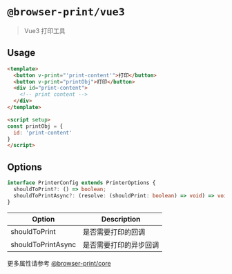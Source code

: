# `@browser-print/vue3`

> Vue3 打印工具

## Usage

```html
<template>
  <button v-print="'print-content'">打印</button>
  <button v-print="printObj">打印</button>
  <div id="print-content">
    <!-- print content -->
  </div>
</template>

<script setup>
const printObj = {
  id: 'print-content'
}
</script>
```

## Options

```ts
interface PrinterConfig extends PrinterOptions {
  shouldToPrint?: () => boolean;
  shouldToPrintAsync?: (resolve: (shouldPrint: boolean) => void) => void;
}
```

| Option | Description |
| --- | --- |
| shouldToPrint | 是否需要打印的回调 |
| shouldToPrintAsync | 是否需要打印的异步回调 |

更多属性请参考 [@browser-print/core](https://github.com/HuiWang111/browser-print/tree/main/packages/print-core)
